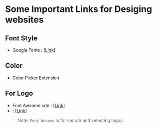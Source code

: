 # Some Important Links for Desiging websites

## Font Style
- Google Fonts : [[Link](https://fonts.google.com/)]

## Color
- Color Picker Extension

## For Logo
- Font Awsome cdn : [[Link](https://cdnjs.com/libraries/font-awesome)]
-  : [[Link](https://fontawesome.com/)]
> Note: `Font Awsome` is for search and selecting logos.
